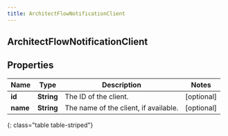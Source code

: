 ```yaml
---
title: ArchitectFlowNotificationClient
---
```

## ArchitectFlowNotificationClient


## Properties

| Name | Type | Description | Notes |
| ------------ | ------------- | ------------- | ------------- |
| **id** | <!----><!---->**String**<!----> | The ID of the client. |  [optional] |
| **name** | <!----><!---->**String**<!----> | The name of the client, if available. |  [optional] |
{: class="table table-striped"}



